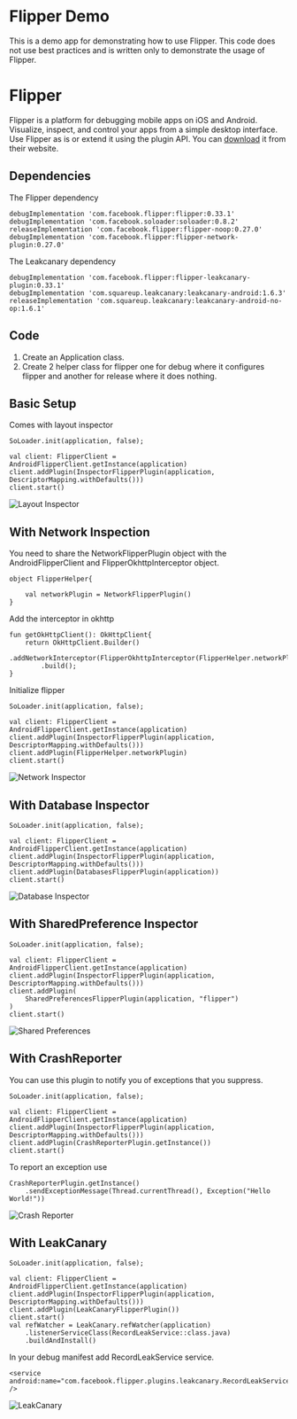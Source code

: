# Flipper Demo

This is a demo app for demonstrating how to use Flipper. This code does not use best practices and  is written only to demonstrate the usage of Flipper.


# Flipper

Flipper is a platform for debugging mobile apps on iOS and Android. Visualize, inspect, and control your apps from a simple desktop interface. Use Flipper as is or extend it using the plugin API. You can [download](https://fbflipper.com/) it from their website.

## Dependencies

The Flipper dependency

    debugImplementation 'com.facebook.flipper:flipper:0.33.1'  
    debugImplementation 'com.facebook.soloader:soloader:0.8.2'  
    releaseImplementation 'com.facebook.flipper:flipper-noop:0.27.0'  
    debugImplementation 'com.facebook.flipper:flipper-network-plugin:0.27.0'

The Leakcanary  dependency

    debugImplementation 'com.facebook.flipper:flipper-leakcanary-plugin:0.33.1'  
    debugImplementation 'com.squareup.leakcanary:leakcanary-android:1.6.3'  
    releaseImplementation 'com.squareup.leakcanary:leakcanary-android-no-op:1.6.1'


## Code
1. Create an Application class. 
2. Create 2 helper class for flipper one for debug where it configures flipper and another for release where it does nothing. 


## Basic Setup

Comes with layout inspector

    SoLoader.init(application, false);  
      
    val client: FlipperClient = AndroidFlipperClient.getInstance(application)  
    client.addPlugin(InspectorFlipperPlugin(application, DescriptorMapping.withDefaults()))
    client.start()

![Layout Inspector](https://imgur.com/download/2PwYlcg/)

## With Network Inspection

You need to share the NetworkFlipperPlugin object with the AndroidFlipperClient and FlipperOkhttpInterceptor object.

    object FlipperHelper{  
      
        val networkPlugin = NetworkFlipperPlugin()  
    }

Add the interceptor in okhttp

    fun getOkHttpClient(): OkHttpClient{  
        return OkHttpClient.Builder()  
            .addNetworkInterceptor(FlipperOkhttpInterceptor(FlipperHelper.networkPlugin))  
            .build();  
    }

Initialize flipper

    SoLoader.init(application, false);  
      
    val client: FlipperClient = AndroidFlipperClient.getInstance(application)  
    client.addPlugin(InspectorFlipperPlugin(application, DescriptorMapping.withDefaults()))  
    client.addPlugin(FlipperHelper.networkPlugin)
    client.start()

![Network Inspector](https://imgur.com/download/lmnIttb/)

## With Database Inspector

    SoLoader.init(application, false);  
      
    val client: FlipperClient = AndroidFlipperClient.getInstance(application)  
    client.addPlugin(InspectorFlipperPlugin(application, DescriptorMapping.withDefaults()))
    client.addPlugin(DatabasesFlipperPlugin(application))
    client.start()

![Database Inspector](https://imgur.com/download/kuCpuRP/)

## With SharedPreference Inspector

    SoLoader.init(application, false);  
      
    val client: FlipperClient = AndroidFlipperClient.getInstance(application)  
    client.addPlugin(InspectorFlipperPlugin(application, DescriptorMapping.withDefaults()))
    client.addPlugin(  
        SharedPreferencesFlipperPlugin(application, "flipper")  
    )
    client.start()

![Shared Preferences](https://imgur.com/download/LPJBrRm/)

## With CrashReporter
You can use this plugin to notify you of exceptions that you suppress.

    SoLoader.init(application, false);  
      
    val client: FlipperClient = AndroidFlipperClient.getInstance(application)  
    client.addPlugin(InspectorFlipperPlugin(application, DescriptorMapping.withDefaults()))
    client.addPlugin(CrashReporterPlugin.getInstance())  
    client.start()

To report an exception use

    CrashReporterPlugin.getInstance()  
        .sendExceptionMessage(Thread.currentThread(), Exception("Hello World!"))

![Crash Reporter](https://imgur.com/download/UwmzX6q/)

## With LeakCanary

    SoLoader.init(application, false);  
      
    val client: FlipperClient = AndroidFlipperClient.getInstance(application)  
    client.addPlugin(InspectorFlipperPlugin(application, DescriptorMapping.withDefaults()))
    client.addPlugin(LeakCanaryFlipperPlugin())
    client.start()
    val refWatcher = LeakCanary.refWatcher(application)  
        .listenerServiceClass(RecordLeakService::class.java)  
        .buildAndInstall()

In your debug manifest add RecordLeakService service.

    <service android:name="com.facebook.flipper.plugins.leakcanary.RecordLeakService" />

![LeakCanary](https://imgur.com/download/MYc336C)
